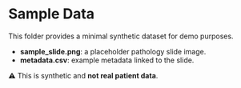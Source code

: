 # Sample Data

This folder provides a minimal synthetic dataset for demo purposes.

- **sample_slide.png**: a placeholder pathology slide image.
- **metadata.csv**: example metadata linked to the slide.

⚠️ This is synthetic and **not real patient data**.
